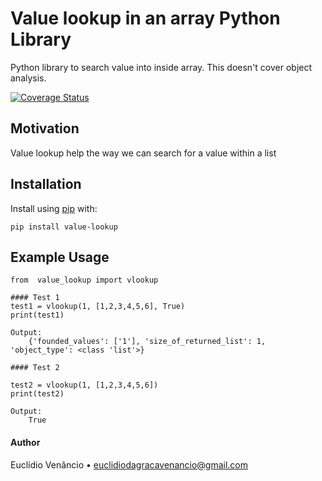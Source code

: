Value lookup in an array Python Library
===========================

Python library to search value into inside array. This doesn't cover object analysis.

[![Coverage Status](https://coveralls.io/repos/daviddrysdale/python-phonenumbers/badge.svg?branch=dev&service=github)](https://github.com/eudagraca/value-lookup)

Motivation
------------
Value lookup help the way we can search for a value within a list


Installation
------------

Install using [pip](https://pypi.org/project/value-lookup/) with:
```
pip install value-lookup
```

Example Usage
-------------

```
from  value_lookup import vlookup

#### Test 1
test1 = vlookup(1, [1,2,3,4,5,6], True)
print(test1)

Output:
    {'founded_values': ['1'], 'size_of_returned_list': 1, 'object_type': <class 'list'>}

#### Test 2

test2 = vlookup(1, [1,2,3,4,5,6])
print(test2)

Output:
    True

```

#### Author

Euclídio Venâncio • euclidiodagracavenancio@gmail.com
